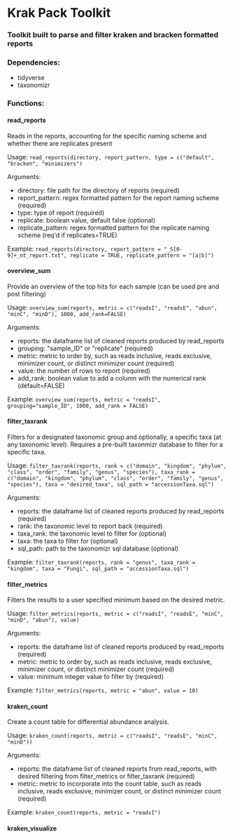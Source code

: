 # Krak Pack Toolkit

### Toolkit built to parse and filter kraken and bracken formatted reports 

### Dependencies:
- tidyverse
- taxonomizr

### Functions:

#### read_reports 
Reads in the reports, accounting for the specific naming scheme and whether there are replicates present

Usage: ```read_reports(directory, report_pattern, type = c("default", "bracken", "minimizers")```

Arguments: 
- directory: file path for the directory of reports (required)
- report_pattern: regex formatted pattern for the report naming scheme (required)
- type: type of report (required)
- replicate: boolean value, default false (optional)
- replicate_pattern: regex formatted pattern for the replicate naming scheme (req'd if replicates=TRUE)

Example: 
```read_reports(directory, report_pattern = "_S[0-9]+_nt_report.txt", replicate = TRUE, replicate_pattern = "[a|b]")```

#### overview_sum
Provide an overview of the top hits for each sample (can be used pre and post filtering)

Usage: ```overview_sum(reports, metric = c("readsI", "readsE", "abun", "minC", "minD"), 1000, add_rank=FALSE)```

Arguments:
- reports: the dataframe list of cleaned reports produced by read_reports 
- grouping: "sample_ID" or "replicate" (required)
- metric: metric to order by, such as reads inclusive, reads exclusive, minimizer count, or distinct minimizer count (required)
- value: the number of rows to report (required)
- add_rank: boolean value to add a column with the numerical rank (default=FALSE)

Example: 
```overview_sum(reports, metric = "readsI", grouping="sample_ID", 1000, add_rank = FALSE)```

#### filter_taxrank
Filters for a designated taxonomic group and optionally, a specific taxa (at any taxonomic level). Requires a pre-built taxonmizr database to filter for a specific taxa.

Usage: ```filter_taxrank(reports, rank = c("domain", "kingdom", "phylum", "class", "order", "family", "genus", "species"), taxa_rank = c("domain", "kingdom", "phylum", "class", "order", "family", "genus", "species"), taxa = "desired_taxa", sql_path = "accessionTaxa.sql")```

Arguments:
- reports: the dataframe list of cleaned reports produced by read_reports (required)
- rank: the taxonomic level to report back (required)
- taxa_rank: the taxonomic level to filter for (optional)
- taxa: the taxa to filter for (optional)
- sql_path: path to the taxonomizr sql database (optional)

Example: 
```filter_taxrank(reports, rank = "genus", taxa_rank = "kingdom", taxa = "Fungi", sql_path = "accessionTaxa.sql")```

#### filter_metrics
Filters the results to a user specified minimum based on the desired metric. 

Usage: ```filter_metrics(reports, metric = c("readsI", "readsE", "minC", "minD", "abun"), value)```

Arguments:
- reports: the dataframe list of cleaned reports produced by read_reports (required)
- metric: metric to order by, such as reads inclusive, reads exclusive, minimizer count, or distinct minimizer count (required)
- value: minimum integer value to filter by (required)

Example:
```filter_metrics(reports, metric = "abun", value = 10)```


#### kraken_count 
Create a count table for differential abundance analysis.

Usage: ```kraken_count(reports, metric = c("readsI", "readsE", "minC", "minD"))```

Arguments: 
- reports: the dataframe list of cleaned reports from read_reports, with desired filtering from filter_metrics or filter_taxrank (required)
- metric: metric to incorporate into the count table, such as reads inclusive, reads exclusive, minimizer count, or distinct minimizer count (required)

Example: 
```kraken_count(reports, metric = "readsI")```

#### kraken_visualize
